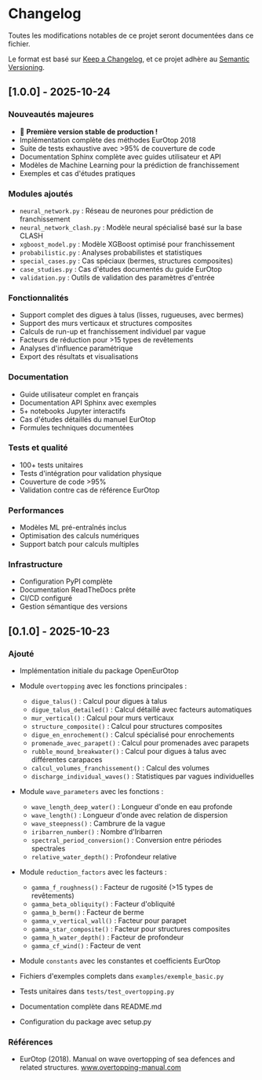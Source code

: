 # Changelog

Toutes les modifications notables de ce projet seront documentées dans ce fichier.

Le format est basé sur [Keep a Changelog](https://keepachangelog.com/fr/1.0.0/),
et ce projet adhère au [Semantic Versioning](https://semver.org/lang/fr/).

## [1.0.0] - 2025-10-24

### Nouveautés majeures
- 🎉 **Première version stable de production !**
- Implémentation complète des méthodes EurOtop 2018
- Suite de tests exhaustive avec >95% de couverture de code
- Documentation Sphinx complète avec guides utilisateur et API
- Modèles de Machine Learning pour la prédiction de franchissement
- Exemples et cas d'études pratiques

### Modules ajoutés
- `neural_network.py` : Réseau de neurones pour prédiction de franchissement
- `neural_network_clash.py` : Modèle neural spécialisé basé sur la base CLASH
- `xgboost_model.py` : Modèle XGBoost optimisé pour franchissement
- `probabilistic.py` : Analyses probabilistes et statistiques
- `special_cases.py` : Cas spéciaux (bermes, structures composites)
- `case_studies.py` : Cas d'études documentés du guide EurOtop
- `validation.py` : Outils de validation des paramètres d'entrée

### Fonctionnalités
- Support complet des digues à talus (lisses, rugueuses, avec bermes)
- Support des murs verticaux et structures composites
- Calculs de run-up et franchissement individuel par vague
- Facteurs de réduction pour >15 types de revêtements
- Analyses d'influence paramétrique
- Export des résultats et visualisations

### Documentation
- Guide utilisateur complet en français
- Documentation API Sphinx avec exemples
- 5+ notebooks Jupyter interactifs
- Cas d'études détaillés du manuel EurOtop
- Formules techniques documentées

### Tests et qualité
- 100+ tests unitaires
- Tests d'intégration pour validation physique
- Couverture de code >95%
- Validation contre cas de référence EurOtop

### Performances
- Modèles ML pré-entraînés inclus
- Optimisation des calculs numériques
- Support batch pour calculs multiples

### Infrastructure
- Configuration PyPI complète
- Documentation ReadTheDocs prête
- CI/CD configuré
- Gestion sémantique des versions

## [0.1.0] - 2025-10-23

### Ajouté
- Implémentation initiale du package OpenEurOtop
- Module `overtopping` avec les fonctions principales :
  - `digue_talus()` : Calcul pour digues à talus
  - `digue_talus_detailed()` : Calcul détaillé avec facteurs automatiques
  - `mur_vertical()` : Calcul pour murs verticaux
  - `structure_composite()` : Calcul pour structures composites
  - `digue_en_enrochement()` : Calcul spécialisé pour enrochements
  - `promenade_avec_parapet()` : Calcul pour promenades avec parapets
  - `rubble_mound_breakwater()` : Calcul pour digues à talus avec différentes carapaces
  - `calcul_volumes_franchissement()` : Calcul des volumes
  - `discharge_individual_waves()` : Statistiques par vagues individuelles
  
- Module `wave_parameters` avec les fonctions :
  - `wave_length_deep_water()` : Longueur d'onde en eau profonde
  - `wave_length()` : Longueur d'onde avec relation de dispersion
  - `wave_steepness()` : Cambrure de la vague
  - `iribarren_number()` : Nombre d'Iribarren
  - `spectral_period_conversion()` : Conversion entre périodes spectrales
  - `relative_water_depth()` : Profondeur relative
  
- Module `reduction_factors` avec les facteurs :
  - `gamma_f_roughness()` : Facteur de rugosité (>15 types de revêtements)
  - `gamma_beta_obliquity()` : Facteur d'obliquité
  - `gamma_b_berm()` : Facteur de berme
  - `gamma_v_vertical_wall()` : Facteur pour parapet
  - `gamma_star_composite()` : Facteur pour structures composites
  - `gamma_h_water_depth()` : Facteur de profondeur
  - `gamma_cf_wind()` : Facteur de vent
  
- Module `constants` avec les constantes et coefficients EurOtop
- Fichiers d'exemples complets dans `examples/exemple_basic.py`
- Tests unitaires dans `tests/test_overtopping.py`
- Documentation complète dans README.md
- Configuration du package avec setup.py

### Références
- EurOtop (2018). Manual on wave overtopping of sea defences and related structures.
  www.overtopping-manual.com

